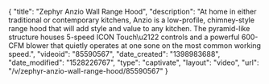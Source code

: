 {
    "title": "Zephyr Anzio Wall Range Hood",
    "description": "At home in either traditional or contemporary kitchens, Anzio is a low-profile, chimney-style range hood that will add style and value to any kitchen. The pyramid-like structure houses 5-speed ICON Touch\u2122 controls and a powerful 600-CFM blower that quietly operates at one sone on the most common working speed.",
    "videoid": "85590567",
    "date_created": "1398983688",
    "date_modified": "1528226767",
    "type": "captivate",
    "layout": "video",
    "url": "\/v\/zephyr-anzio-wall-range-hood\/85590567"
}